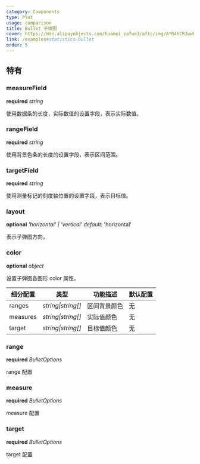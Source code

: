 ```yaml
---
category: Components
type: Plot
usage: comparison
title: Bullet 子弹图
cover: https://mdn.alipayobjects.com/huamei_za7we3/afts/img/A*R4hCRJwwMhgAAAAAAAAAAAAADo2bAQ/original
link: /examples#statistics-bullet
order: 5
---
```


##  特有

### measureField 

<description>**required** _string_</description>

使用数据条的长度，实际数值的设置字段，表示实际数值。

### rangeField 

<description>**required** _string_</description>

使用背景色条的长度的设置字段，表示区间范围。

### targetField 

<description>**required** _string_</description>

使用测量标记的刻度轴位置的设置字段，表示目标值。

### layout

<description>**optional** _'horizontal' | 'vertical'_ _default:_ 'horizontal'</description>

表示子弹图方向。


### color 

<description>**optional** _object_</description>

设置子弹图各图形 color 属性。

| 细分配置 | 类型        | 功能描述     | 默认配置 |
| -------- | ----------- | ------------ | -------- |
| ranges    | _string\|string[]_ | 区间背景颜色 | 无       |
| measures  | _string\|string[]_ | 实际值颜色   | 无       |
| target   | _string\|string[]_ | 目标值颜色   | 无       |


### range 

<description>**required** _BulletOptions_</description>

range 配置

### measure 

<description>**required** _BulletOptions_</description>

measure 配置


### target 

<description>**required** _BulletOptions_</description>

target 配置
